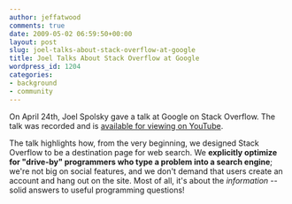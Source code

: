 ```yaml
---
author: jeffatwood
comments: true
date: 2009-05-02 06:59:50+00:00
layout: post
slug: joel-talks-about-stack-overflow-at-google
title: Joel Talks About Stack Overflow at Google
wordpress_id: 1204
categories:
- background
- community
---
```



On April 24th, Joel Spolsky gave a talk at Google on Stack Overflow. The talk was recorded and is [available for viewing on YouTube](http://www.youtube.com/watch?v=NWHfY_lvKIQ).







The talk highlights how, from the very beginning, we designed Stack Overflow to be a destination page for web search. We **explicitly optimize for "drive-by" programmers who type a problem into a search engine**; we're not big on social features, and we don't demand that users create an account and hang out on the site. Most of all, it's about the _information_ -- solid answers to useful programming questions!


